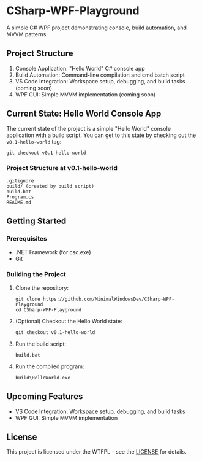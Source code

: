 # CSharp-WPF-Playground

A simple C# WPF project demonstrating console, build automation, and MVVM patterns.

## Project Structure

1. Console Application: "Hello World" C# console app
2. Build Automation: Command-line compilation and cmd batch script
3. VS Code Integration: Workspace setup, debugging, and build tasks (coming soon)
4. WPF GUI: Simple MVVM implementation (coming soon)

## Current State: Hello World Console App

The current state of the project is a simple "Hello World" console application with a build script. You can get to this state by checking out the `v0.1-hello-world` tag:

```
git checkout v0.1-hello-world
```

### Project Structure at v0.1-hello-world

```
.gitignore
build/ (created by build script)
build.bat
Program.cs
README.md
```

## Getting Started

### Prerequisites

- .NET Framework (for csc.exe)
- Git

### Building the Project

1. Clone the repository:
   ```
   git clone https://github.com/MinimalWindowsDev/CSharp-WPF-Playground
   cd CSharp-WPF-Playground
   ```
2. (Optional) Checkout the Hello World state:
   ```
   git checkout v0.1-hello-world
   ```
3. Run the build script:
   ```
   build.bat
   ```
4. Run the compiled program:
   ```
   build\HelloWorld.exe
   ```

## Upcoming Features

- VS Code Integration: Workspace setup, debugging, and build tasks
- WPF GUI: Simple MVVM implementation

## License

This project is licensed under the WTFPL - see the [LICENSE](https://en.wikipedia.org/wiki/WTFPL) for details.